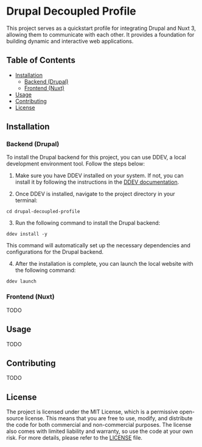 # Drupal Decoupled Profile

This project serves as a quickstart profile for integrating Drupal and Nuxt 3, allowing them to communicate with each other. It provides a foundation for building dynamic and interactive web applications.

## Table of Contents

- [Installation](#installation)
  - [Backend (Drupal)](#backend-drupal)
  - [Frontend (Nuxt)](#frontend-nuxt)
- [Usage](#usage)
- [Contributing](#contributing)
- [License](#license)

## Installation

### Backend (Drupal)

To install the Drupal backend for this project, you can use DDEV, a local development environment tool. Follow the steps below:

1. Make sure you have DDEV installed on your system. If not, you can install it by following the instructions in the [DDEV documentation](https://ddev.readthedocs.io/en/stable/#installation).

2. Once DDEV is installed, navigate to the project directory in your terminal:

```
cd drupal-decoupled-profile
```

3. Run the following command to install the Drupal backend:

```
ddev install -y
```

This command will automatically set up the necessary dependencies and configurations for the Drupal backend.

4. After the installation is complete, you can launch the local website with the following command:

```
ddev launch
```

### Frontend (Nuxt)

TODO

## Usage

TODO

## Contributing

TODO

## License

The project is licensed under the MIT License, which is a permissive open-source license. This means that you are free to use, modify, and distribute the code for both commercial and non-commercial purposes. The license also comes with limited liability and warranty, so use the code at your own risk. For more details, please refer to the [LICENSE](./LICENSE) file.
